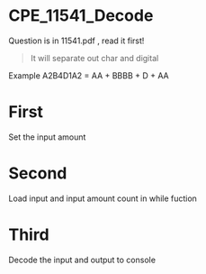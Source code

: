 # CPE_11541_Decode

Question is in 11541.pdf , read it first!

> It will separate out char and digital

Example A2B4D1A2 = AA + BBBB + D + AA

# First

Set the input amount

# Second 

Load input and input amount count in while fuction

# Third

Decode the input and output to console

